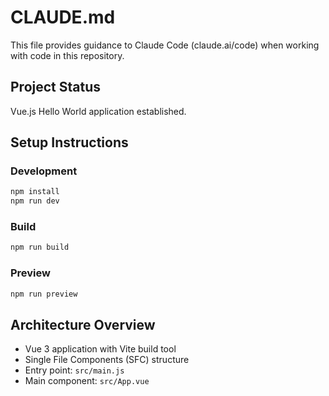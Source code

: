 # CLAUDE.md

This file provides guidance to Claude Code (claude.ai/code) when working with code in this repository.

## Project Status

Vue.js Hello World application established.

## Setup Instructions

### Development
```bash
npm install
npm run dev
```

### Build
```bash
npm run build
```

### Preview
```bash
npm run preview
```

## Architecture Overview

- Vue 3 application with Vite build tool
- Single File Components (SFC) structure
- Entry point: `src/main.js`
- Main component: `src/App.vue`